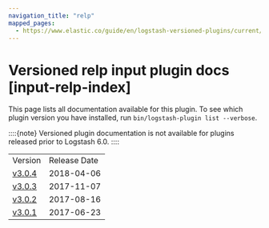 ```yaml
---
navigation_title: "relp"
mapped_pages:
  - https://www.elastic.co/guide/en/logstash-versioned-plugins/current/input-relp-index.html
---
```


# Versioned relp input plugin docs [input-relp-index]


This page lists all documentation available for this plugin.  To see which plugin version you have installed, run `bin/logstash-plugin list --verbose`.

::::{note}
Versioned plugin documentation is not available for plugins released prior to Logstash 6.0.
::::


|     |     |
| --- | --- |
| Version | Release Date |
| [v3.0.4](v3-0-4-plugins-inputs-relp.md) | 2018-04-06 |
| [v3.0.3](v3-0-3-plugins-inputs-relp.md) | 2017-11-07 |
| [v3.0.2](v3-0-2-plugins-inputs-relp.md) | 2017-08-16 |
| [v3.0.1](v3-0-1-plugins-inputs-relp.md) | 2017-06-23 |





